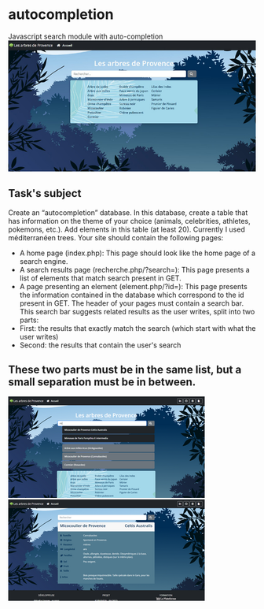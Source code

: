# autocompletion
Javascript search module with auto-completion
![Cover](https://github.com/nadia-hazem/autocompletion/blob/main/screenshot.jpg)

## Task's subject
Create an “autocompletion” database. In this database, create a table that has information on the theme of your choice (animals, celebrities,
athletes, pokemons, etc.). Add elements in this table (at least 20). Currently I used méditerranéen trees.
Your site should contain the following pages:
- A home page (index.php):
This page should look like the home page of a search engine.
- A search results page (recherche.php/?search=):
This page presents a list of elements that match search present in
GET.
- A page presenting an element (element.php/?id=):
This page presents the information contained in the database which
correspond to the id present in GET.
The header of your pages must contain a search bar. This search bar
suggests related results as the user writes, split into two
parts:
- First: the results that exactly match the search (which
start with what the user writes)
- Second: the results that contain the user's search

These two parts must be in the same list, but a small separation must
be in between.
--

![2 listes de recherche](https://github.com/nadia-hazem/autocompletion/blob/4a99f02d9cf9a8262bff0aa94b23d86ba6cbca96/assets/img/img1.png)
![fiche individuelle](https://github.com/nadia-hazem/autocompletion/blob/4a99f02d9cf9a8262bff0aa94b23d86ba6cbca96/assets/img/img2.png)
